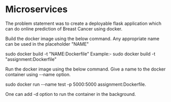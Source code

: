 # Microservices
The problem statement was to create a deployable flask application which can do online prediction of Breast Cancer using docker.

Build the docker image using the below command. Any appropriate name can be used in the placeholder "NAME"

sudo docker build -t "NAME:Dockerfile" Example:- sudo docker build -t "assignment:Dockerfile"

Run the docker image using the below command. Give a name to the docker container using --name option.

sudo docker run --name test -p 5000:5000 assignment:Dockerfile.

One can add -d option to run the container in the background.
